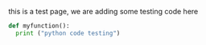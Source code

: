 this is a test page, we are adding some testing code here

```python
def myfunction():
  print ("python code testing")
```
